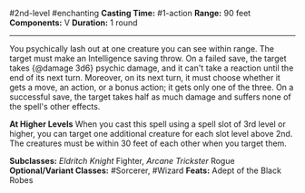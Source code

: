 #2nd-level #enchanting
**Casting Time:** #1-action
**Range:** 90 feet
**Components:** V
**Duration:** 1 round

---

You psychically lash out at one creature you can see within range. The target must make an Intelligence saving throw. On a failed save, the target takes {@damage 3d6} psychic damage, and it can't take a reaction until the end of its next turn. Moreover, on its next turn, it must choose whether it gets a move, an action, or a bonus action; it gets only one of the three. On a successful save, the target takes half as much damage and suffers none of the spell's other effects.

**At Higher Levels**
When you cast this spell using a spell slot of 3rd level or higher, you can target one additional creature for each slot level above 2nd. The creatures must be within 30 feet of each other when you target them.

**Subclasses:** *Eldritch Knight* Fighter, *Arcane Trickster* Rogue
**Optional/Variant Classes:** #Sorcerer, #Wizard
**Feats:** Adept of the Black Robes
